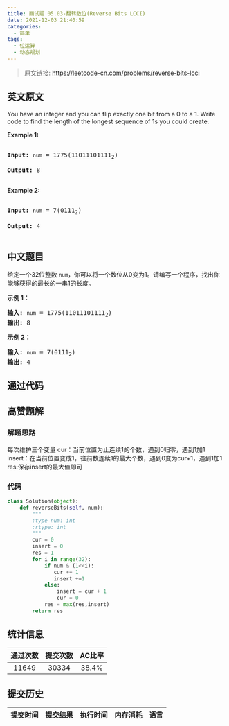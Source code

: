 ```yaml
---
title: 面试题 05.03-翻转数位(Reverse Bits LCCI)
date: 2021-12-03 21:40:59
categories:
  - 简单
tags:
  - 位运算
  - 动态规划
---
```


> 原文链接: https://leetcode-cn.com/problems/reverse-bits-lcci


## 英文原文
<div><p>You have an integer and you can flip exactly one bit from a 0 to a 1. Write code to find the length of the longest sequence of 1s you could create.</p>

<p><strong>Example 1: </strong></p>

<pre>
<strong>Input:</strong> <code>num</code> = 1775(11011101111<sub>2</sub>)
<strong>Output:</strong> 8
</pre>

<p><strong>Example 2: </strong></p>

<pre>
<strong>Input:</strong> <code>num</code> = 7(0111<sub>2</sub>)
<strong>Output:</strong> 4
</pre>
</div>

## 中文题目
<div><p>给定一个32位整数 <code>num</code>，你可以将一个数位从0变为1。请编写一个程序，找出你能够获得的最长的一串1的长度。</p>

<p><strong>示例 1：</strong></p>

<pre><strong>输入:</strong> <code>num</code> = 1775(11011101111<sub>2</sub>)
<strong>输出:</strong> 8
</pre>

<p><strong>示例 2：</strong></p>

<pre><strong>输入:</strong> <code>num</code> = 7(0111<sub>2</sub>)
<strong>输出:</strong> 4
</pre>
</div>

## 通过代码
<RecoDemo>
</RecoDemo>


## 高赞题解
### 解题思路
每次维护三个变量
cur：当前位置为止连续1的个数，遇到0归零，遇到1加1
insert：在当前位置变成1，往前数连续1的最大个数，遇到0变为cur+1，遇到1加1
res:保存insert的最大值即可


### 代码

```python
class Solution(object):
    def reverseBits(self, num):
        """
        :type num: int
        :rtype: int
        """
        cur = 0
        insert = 0
        res = 1
        for i in range(32):
            if num & (1<<i):
               cur += 1
               insert +=1
            else:
                insert = cur + 1
                cur = 0
            res = max(res,insert)
        return res
```

## 统计信息
| 通过次数 | 提交次数 | AC比率 |
| :------: | :------: | :------: |
|    11649    |    30334    |   38.4%   |

## 提交历史
| 提交时间 | 提交结果 | 执行时间 |  内存消耗  | 语言 |
| :------: | :------: | :------: | :--------: | :--------: |
